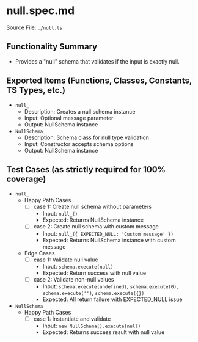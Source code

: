 # null.spec.md

Source File: `./null.ts`

## Functionality Summary
- Provides a "null" schema that validates if the input is exactly null.

## Exported Items (Functions, Classes, Constants, TS Types, etc.)
- `null_`
  - Description: Creates a null schema instance
  - Input: Optional message parameter
  - Output: NullSchema instance
- `NullSchema`
  - Description: Schema class for null type validation
  - Input: Constructor accepts schema options
  - Output: NullSchema instance

## Test Cases (as strictly required for 100% coverage)
- `null_`
  - Happy Path Cases
    - [ ] case 1: Create null schema without parameters
      - Input: `null_()`
      - Expected: Returns NullSchema instance
    - [ ] case 2: Create null schema with custom message
      - Input: `null_({ EXPECTED_NULL: 'Custom message' })`
      - Expected: Returns NullSchema instance with custom message
  - Edge Cases
    - [ ] case 1: Validate null value
      - Input: `schema.execute(null)`
      - Expected: Return success with null value
    - [ ] case 2: Validate non-null values
      - Input: `schema.execute(undefined)`, `schema.execute(0)`, `schema.execute('')`, `schema.execute({})`
      - Expected: All return failure with EXPECTED_NULL issue
- `NullSchema`
  - Happy Path Cases
    - [ ] case 1: Instantiate and validate
      - Input: `new NullSchema().execute(null)`
      - Expected: Returns success result with null value
